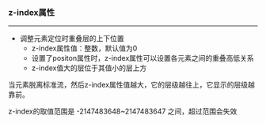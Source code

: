 ### z-index属性
---
- 调整元素定位时重叠层的上下位置
     - z-index属性值：整数，默认值为0
     - 设置了positon属性时，z-index属性可以设置各元素之间的重叠高低关系
     - z-index值大的层位于其值小的层上方

当元素脱离标准流，然后z-index属性值越大，它的层级越往上，它显示的层级越靠前。

z-index的取值范围是 -2147483648~2147483647 之间，超过范围会失效